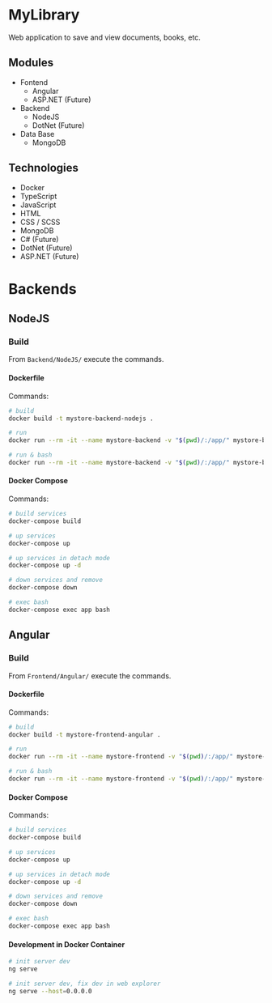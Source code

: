 # MyLibrary
 Web application to save and view documents, books, etc.

## Modules
* Fontend
    * Angular
    * ASP.NET (Future)
* Backend
    * NodeJS
    * DotNet (Future)
* Data Base
    * MongoDB

## Technologies
* Docker
* TypeScript
* JavaScript
* HTML
* CSS / SCSS
* MongoDB
* C# (Future)
* DotNet (Future)
* ASP.NET (Future)


Backends
=========

NodeJS
------

### Build
From `Backend/NodeJS/` execute the commands.
#### Dockerfile
Commands:
```sh
# build
docker build -t mystore-backend-nodejs .

# run 
docker run --rm -it --name mystore-backend -v "$(pwd)/:/app/" mystore-backend-nodejs

# run & bash
docker run --rm -it --name mystore-backend -v "$(pwd)/:/app/" mystore-backend-nodejs bash
```

#### Docker Compose
Commands:
```sh
# build services
docker-compose build

# up services
docker-compose up

# up services in detach mode
docker-compose up -d 

# down services and remove
docker-compose down

# exec bash
docker-compose exec app bash
```

Angular
------

### Build
From `Frontend/Angular/` execute the commands.
#### Dockerfile
Commands:
```sh
# build
docker build -t mystore-frontend-angular .

# run 
docker run --rm -it --name mystore-frontend -v "$(pwd)/:/app/" mystore-frontend-angular

# run & bash
docker run --rm -it --name mystore-frontend -v "$(pwd)/:/app/" mystore-frontend-angular bash
```

#### Docker Compose
Commands:
```sh
# build services
docker-compose build

# up services
docker-compose up

# up services in detach mode
docker-compose up -d 

# down services and remove
docker-compose down

# exec bash
docker-compose exec app bash
```

#### Development in Docker Container
```sh
# init server dev
ng serve

# init server dev, fix dev in web explorer
ng serve --host=0.0.0.0
```